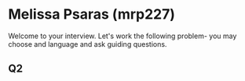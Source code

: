 
# Melissa Psaras (mrp227)
Welcome to your interview. Let's work the following problem- you may choose and language and ask guiding questions.

## Q2

